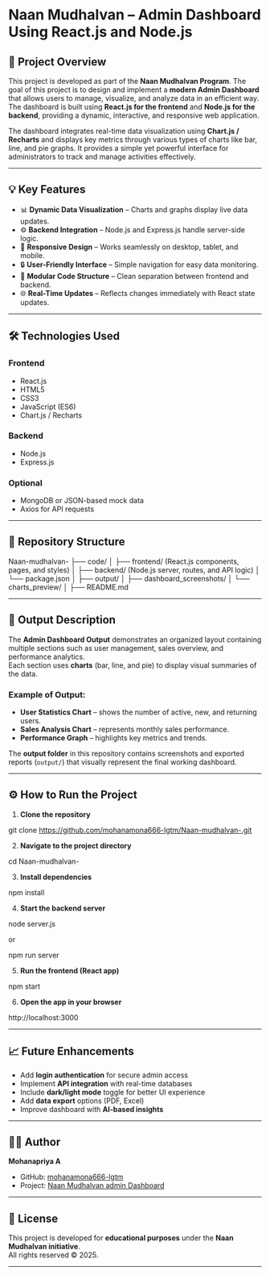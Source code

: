 # Naan Mudhalvan – Admin Dashboard Using React.js and Node.js

## 📖 Project Overview
This project is developed as part of the **Naan Mudhalvan Program**. The goal of this project is to design and implement a **modern Admin Dashboard** that allows users to manage, visualize, and analyze data in an efficient way. The dashboard is built using **React.js for the frontend** and **Node.js for the backend**, providing a dynamic, interactive, and responsive web application.

The dashboard integrates real-time data visualization using **Chart.js / Recharts** and displays key metrics through various types of charts like bar, line, and pie graphs. It provides a simple yet powerful interface for administrators to track and manage activities effectively.

---

## 💡 Key Features
- 📊 **Dynamic Data Visualization** – Charts and graphs display live data updates.  
- ⚙️ **Backend Integration** – Node.js and Express.js handle server-side logic.  
- 🎨 **Responsive Design** – Works seamlessly on desktop, tablet, and mobile.  
- 🔒 **User-Friendly Interface** – Simple navigation for easy data monitoring.  
- 📁 **Modular Code Structure** – Clean separation between frontend and backend.  
- 🌐 **Real-Time Updates** – Reflects changes immediately with React state updates.

---

## 🛠️ Technologies Used
### Frontend
- React.js  
- HTML5  
- CSS3  
- JavaScript (ES6)  
- Chart.js / Recharts  

### Backend
- Node.js  
- Express.js  

### Optional
- MongoDB or JSON-based mock data  
- Axios for API requests  

---

## 📂 Repository Structure

Naan-mudhalvan- ├── code/ │   ├── frontend/ (React.js components, pages, and styles) │   ├── backend/ (Node.js server, routes, and API logic) │   └── package.json │ ├── output/ │   ├── dashboard_screenshots/ │   └── charts_preview/ │ ├── README.md

---

## 🧩 Output Description
The **Admin Dashboard Output** demonstrates an organized layout containing multiple sections such as user management, sales overview, and performance analytics.  
Each section uses **charts** (bar, line, and pie) to display visual summaries of the data.  

### Example of Output:
- **User Statistics Chart** – shows the number of active, new, and returning users.  
- **Sales Analysis Chart** – represents monthly sales performance.  
- **Performance Graph** – highlights key metrics and trends.  

The **output folder** in this repository contains screenshots and exported reports (`output/`) that visually represent the final working dashboard.

---

## ⚙️ How to Run the Project
1. **Clone the repository**

git clone https://github.com/mohanamona666-lgtm/Naan-mudhalvan-.git

2. **Navigate to the project directory**

cd Naan-mudhalvan-

3. **Install dependencies**

npm install

4. **Start the backend server**

node server.js

or

npm run server

5. **Run the frontend (React app)**

npm start

6. **Open the app in your browser**

http://localhost:3000

---

## 📈 Future Enhancements
- Add **login authentication** for secure admin access  
- Implement **API integration** with real-time databases  
- Include **dark/light mode** toggle for better UI experience  
- Add **data export** options (PDF, Excel)  
- Improve dashboard with **AI-based insights**

---

## 👩‍💻 Author
**Mohanapriya A**  
- GitHub: [mohanamona666-lgtm](https://github.com/mohanamona666-lgtm)
- Project: [Naan Mudhalvan admin Dashboard](https://github.com/mohanamona666-lgtm/Naan-mudhalvan-)

---

## 🪪 License
This project is developed for **educational purposes** under the **Naan Mudhalvan initiative**.  
All rights reserved © 2025.


---
